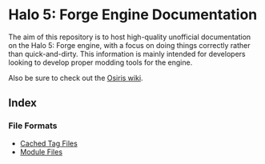 # Halo 5: Forge Engine Documentation

The aim of this repository is to host high-quality unofficial documentation on the Halo 5: Forge engine, with a focus on doing things correctly rather than quick-and-dirty. This information is mainly intended for developers looking to develop proper modding tools for the engine.

Also be sure to check out the [Osiris wiki](https://github.com/Wunkolo/Osiris/wiki).

## Index

### File Formats

* [Cached Tag Files](https://github.com/AnvilOnline/AusarDocs/blob/master/FileFormats/CachedTag.md)
* [Module Files](https://github.com/AnvilOnline/AusarDocs/blob/master/FileFormats/Module.md)
